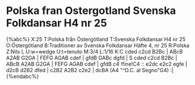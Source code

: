 # Polska fran Ostergotland Svenska Folkdansar H4 nr 25

{%abc%}
X:25
T:Polska från Östergötland
T:Svenska Folkdansar H4 nr 25
O:Östergötland
B:Traditioner av Svenska Folkdansar Häfte 4, nr 25
R:Polska
Z:Nils L
U:w=wedge
U:t=tenuto
M:3/4
L:1/16
K:C
cded c2cd B2Bc | ABcB A2AB G2GA | FEFG AGAB cdef | gfdB GABc dgfd | S
cded c2cd B2Bc | ABcB A2AB G2GA | FEFG AGAB cdef | gfdB c4 !fine!C4 ::
e2dc e2c2 egfe | d2cB d2B2 dfed | c2B2 A2B2 c2e2 | dcBA (A4 "^D.C. al Segno"G4) :|
{%endabc%}
